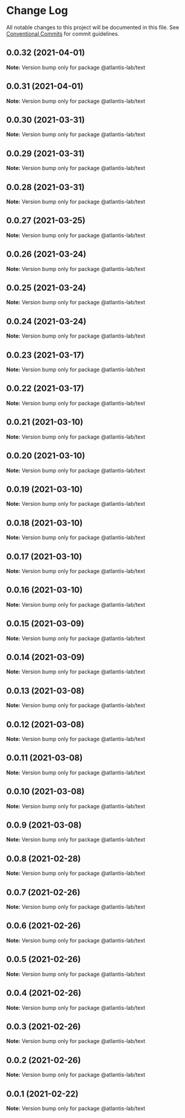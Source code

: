 # Change Log

All notable changes to this project will be documented in this file.
See [Conventional Commits](https://conventionalcommits.org) for commit guidelines.

## 0.0.32 (2021-04-01)

**Note:** Version bump only for package @atlantis-lab/text





## 0.0.31 (2021-04-01)

**Note:** Version bump only for package @atlantis-lab/text





## 0.0.30 (2021-03-31)

**Note:** Version bump only for package @atlantis-lab/text





## 0.0.29 (2021-03-31)

**Note:** Version bump only for package @atlantis-lab/text





## 0.0.28 (2021-03-31)

**Note:** Version bump only for package @atlantis-lab/text





## 0.0.27 (2021-03-25)

**Note:** Version bump only for package @atlantis-lab/text





## 0.0.26 (2021-03-24)

**Note:** Version bump only for package @atlantis-lab/text





## 0.0.25 (2021-03-24)

**Note:** Version bump only for package @atlantis-lab/text





## 0.0.24 (2021-03-24)

**Note:** Version bump only for package @atlantis-lab/text





## 0.0.23 (2021-03-17)

**Note:** Version bump only for package @atlantis-lab/text





## 0.0.22 (2021-03-17)

**Note:** Version bump only for package @atlantis-lab/text





## 0.0.21 (2021-03-10)

**Note:** Version bump only for package @atlantis-lab/text





## 0.0.20 (2021-03-10)

**Note:** Version bump only for package @atlantis-lab/text





## 0.0.19 (2021-03-10)

**Note:** Version bump only for package @atlantis-lab/text





## 0.0.18 (2021-03-10)

**Note:** Version bump only for package @atlantis-lab/text





## 0.0.17 (2021-03-10)

**Note:** Version bump only for package @atlantis-lab/text





## 0.0.16 (2021-03-10)

**Note:** Version bump only for package @atlantis-lab/text





## 0.0.15 (2021-03-09)

**Note:** Version bump only for package @atlantis-lab/text





## 0.0.14 (2021-03-09)

**Note:** Version bump only for package @atlantis-lab/text





## 0.0.13 (2021-03-08)

**Note:** Version bump only for package @atlantis-lab/text





## 0.0.12 (2021-03-08)

**Note:** Version bump only for package @atlantis-lab/text





## 0.0.11 (2021-03-08)

**Note:** Version bump only for package @atlantis-lab/text





## 0.0.10 (2021-03-08)

**Note:** Version bump only for package @atlantis-lab/text





## 0.0.9 (2021-03-08)

**Note:** Version bump only for package @atlantis-lab/text





## 0.0.8 (2021-02-28)

**Note:** Version bump only for package @atlantis-lab/text





## 0.0.7 (2021-02-26)

**Note:** Version bump only for package @atlantis-lab/text





## 0.0.6 (2021-02-26)

**Note:** Version bump only for package @atlantis-lab/text





## 0.0.5 (2021-02-26)

**Note:** Version bump only for package @atlantis-lab/text





## 0.0.4 (2021-02-26)

**Note:** Version bump only for package @atlantis-lab/text





## 0.0.3 (2021-02-26)

**Note:** Version bump only for package @atlantis-lab/text





## 0.0.2 (2021-02-26)

**Note:** Version bump only for package @atlantis-lab/text





## 0.0.1 (2021-02-22)

**Note:** Version bump only for package @atlantis-lab/text
